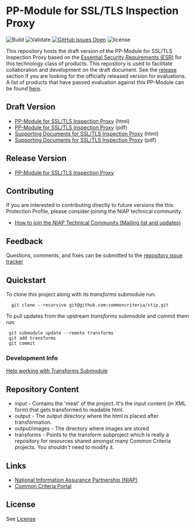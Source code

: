 PP-Module for SSL/TLS Inspection Proxy
===============
![Build](https://github.com/commoncriteria/stip/workflows/Build/badge.svg) 
![Validate](https://github.com/commoncriteria/stip/workflows/Validate/badge.svg)
[![GitHub issues Open](https://img.shields.io/github/issues/commoncriteria/stip.svg?maxAge=2592000)](https://github.com/commoncriteria/stip/issues) 
![license](https://img.shields.io/badge/license-Unlicensed-blue.svg)

This repository hosts the draft version of the PP-Module for SSL/TLS Inspection Proxy based on the 
[Essential Security Requirements (ESR)](https://commoncriteria.github.io/pp/stip/stip-esr.html) for this technology class of 
products. This repository is used to facilitate collaboration and development on the draft document. 
See the [release](#Release-Version) section if you are looking for the officially released version for evaluations. 
A list of products that have passed evaluation against this PP-Module can be found [here](https://www.niap-ccevs.org/Profile/Info.cfm?PPID=414&id=414).

## Draft Version

* [PP-Module for SSL/TLS Inspection Proxy](https://commoncriteria.github.io/pp/stip/stip-release.html) (html)
* [PP-Module for SSL/TLS Inspection Proxy](https://commoncriteria.github.io/pp/stip/stip-release.pdf) (pdf)
* [Supporting Documents for SSL/TLS Inspection Proxy](https://commoncriteria.github.io/pp/stip/stip-sd.html) (html)
* [Supporting Documents for SSL/TLS Inspection Proxy](https://commoncriteria.github.io/pp/stip/stip-sd.pdf) (pdf)

## Release Version
* [PP-Module for SSL/TLS Inspection Proxy](https://www.niap-ccevs.org/Profile/Info.cfm?id=414)

## Contributing

If you are interested in contributing directly to future versions the this Protection Profile, please consider joining the NIAP technical community.
* [How to join the NIAP Technical Community (Mailing list and updates)](https://www.niap-ccevs.org/NIAP_Evolution/tech_communities.cfm)

## Feedback

Questions, comments, and fixes can be submitted to the [repository issue tracker](https://github.com/commoncriteria/stip/issues)

## Quickstart
To clone this project along with its _transforms_ submodule run:

````
  git clone --recursive git@github.com:commoncriteria/stip.git
````
To pull updates from the upstream _transforms_ submodule and commit them run:
````
 git submodule update --remote transforms
 git add transforms
 git commit
````

### Development Info
[Help working with Transforms Submodule](https://github.com/commoncriteria/transforms/wiki/Working-with-Transforms-as-a-Submodule)

## Repository Content
* input - Contains the 'meat' of the project. It's the input content (in XML form) that gets transformed to readable html.
* output - The output directory where the html is placed after transformation.
* output/images - The directory where images are stored
* transforms - Points to the transform subproject which is really a repository for resources shared amongst many Common Criteria projects. You shouldn't need to modify it.

## Links 
* [National Information Assurance Partnership (NIAP)](https://www.niap-ccevs.org/)
* [Common Criteria Portal](https://www.commoncriteriaportal.org/)

## License
See [License](./LICENSE)
